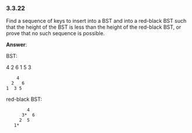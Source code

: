 ### 3.3.22
Find a sequence of keys to insert into a BST and into a red-black BST such that the 
height of the BST is less than the height of the red-black BST, or prove that no such
sequence is possible.

**Answer**:

BST:

4 2 6 1 5 3

```
    4
  2   6
1  3 5
```

red-black BST:

```
        4
      3*  6
     2  5
   1*
```


